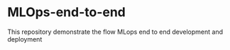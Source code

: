 # MLOps-end-to-end
This repository demonstrate the flow MLops end to end development and deployment
